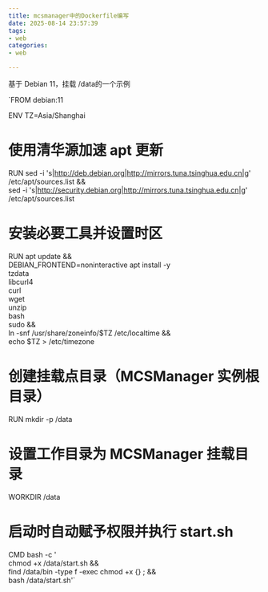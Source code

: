 ```yaml
---
title: mcsmanager中的Dockerfile编写
date: 2025-08-14 23:57:39
tags: 
- web
categories: 
- web

---
```


基于 Debian 11，挂载 /data的一个示例

`FROM debian:11

ENV TZ=Asia/Shanghai

# 使用清华源加速 apt 更新

RUN sed -i 's|http://deb.debian.org|http://mirrors.tuna.tsinghua.edu.cn|g' /etc/apt/sources.list && \
    sed -i 's|http://security.debian.org|http://mirrors.tuna.tsinghua.edu.cn|g' /etc/apt/sources.list

# 安装必要工具并设置时区

RUN apt update && \
    DEBIAN_FRONTEND=noninteractive apt install -y \
    tzdata \
    libcurl4 \
    curl \
    wget \
    unzip \
    bash \
    sudo && \
    ln -snf /usr/share/zoneinfo/$TZ /etc/localtime && \
    echo $TZ > /etc/timezone

# 创建挂载点目录（MCSManager 实例根目录）

RUN mkdir -p /data

# 设置工作目录为 MCSManager 挂载目录

WORKDIR /data

# 启动时自动赋予权限并执行 start.sh

CMD bash -c '\
  chmod +x /data/start.sh && \
  find /data/bin -type f -exec chmod +x {} \; && \
  bash /data/start.sh'`


